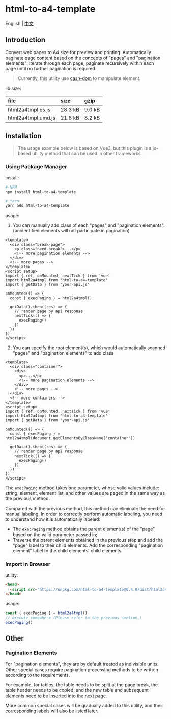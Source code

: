 # html-to-a4-template

English | [中文](./README.zh-CN.md)

## Introduction

Convert web pages to A4 size for preview and printing. Automatically paginate page content based on the concepts of "pages" and "pagination elements": iterate through each page, paginate recursively within each page until no further pagination is required.

> Currently, this utility use [cash-dom](https://github.com/fabiospampinato/cash) to manipulate element.

lib size:

| file | size | gzip |
|:-----|:-----|:----|
| html2a4tmpl.es.js | 28.3 kB | 9.0 kB |
| html2a4tmpl.umd.js | 21.8 kB | 8.2 kB |

## Installation

> The usage example below is based on Vue3, but this plugin is a js-based utility method that can be used in other frameworks.

### Using Package Manager

install:

```bash
# NPM
npm install html-to-a4-template

# Yarn 
yarn add html-to-a4-template
```

usage:

1. You can manually add class of each "pages" and "pagination elements". (unidentified elements will not participate in pagination)

```vue
<template>
  <div class="break-page">
    <p class="need-break">...</p>
    <!-- more pagination elements -->
  </div>
  <!-- more pages -->
</template>
<script setup>
import { ref, onMounted, nextTick } from 'vue'
import html2a4tmpl from 'html-to-a4-template'
import { getData } from 'your-api.js'

onMounted(() => {
  const { execPaging } = html2a4tmpl()

  getData().then((res) => {
    // render page by api response
    nextTick(() => {
      execPaging()
    })
  })
})
</script>
```

2. You can specify the root element(s), which would automatically scanned "pages" and "pagination elements" to add class

```vue
<template>
  <div class="container">
    <div>
      <p>...</p>
      <!-- more pagination elements -->
    </div>
    <!-- more pages -->
  </div>
  <!-- more containers -->
</template>
<script setup>
import { ref, onMounted, nextTick } from 'vue'
import html2a4tmpl from 'html-to-a4-template'
import { getData } from 'your-api.js'

onMounted(() => {
  const { execPaging } = html2a4tmpl(document.getElementsByClassName('container'))

  getData().then((res) => {
    // render page by api response
    nextTick(() => {
      execPaging()
    })
  })
})
</script>
```

The `execPaging` method takes one parameter, whose valid values include: string, element, element list, and other values are paged in the same way as the previous method.

Compared with the previous method, this method can eliminate the need for manual labeling. In order to correctly perform automatic labeling, you need to understand how it is automatically labeled:

- The `execPaging` method obtains the parent element(s) of the "page" based on the valid parameter passed in;
- Traverse the parent elements obtained in the previous step and add the "page" label to their child elements. Add the corresponding "pagination element" label to the child elements' child elements

### Import in Browser

utility:

```html
<head>
  <script src="https://unpkg.com/html-to-a4-template@0.4.0/dist/html2a4tmpl.umd.js"></script>
</head>
```

usage:

```js
const { execPaging } = html2a4tmpl()
// execute somewhere (Please refer to the previous section.)
execPaging()
```

## Other

### Pagination Elements

For "pagination elements", they are by default treated as indivisible units. Other special cases require pagination processing methods to be written according to the requirements.

For example, for tables, the table needs to be split at the page break, the table header needs to be copied, and the new table and subsequent elements need to be inserted into the next page.

More common special cases will be gradually added to this utility, and their corresponding labels will also be listed later.
